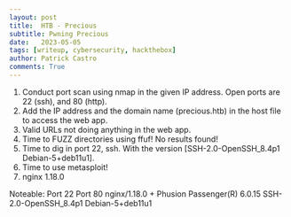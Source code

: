 ```yaml
---
layout: post
title:  HTB - Precious
subtitle: Pwning Precious
date:   2023-05-05
tags: [writeup, cybersecurity, hackthebox]
author: Patrick Castro
comments: True
---
```


1. Conduct port scan using nmap in the given IP address. Open ports are 22 (ssh), and 80 (http).
2. Add the IP address and the domain name (precious.htb) in the host file to access the web app.
3. Valid URLs not doing anything in the web app.
4. Time to FUZZ directories using ffuf! No results found!
5. Time to dig in port 22, ssh. With the version [SSH-2.0-OpenSSH_8.4p1 Debian-5+deb11u1].
6. Time to use metasploit!
7. nginx 1.18.0


Noteable:
Port 22
Port 80
nginx/1.18.0 + Phusion Passenger(R) 6.0.15
SSH-2.0-OpenSSH_8.4p1 Debian-5+deb11u1



